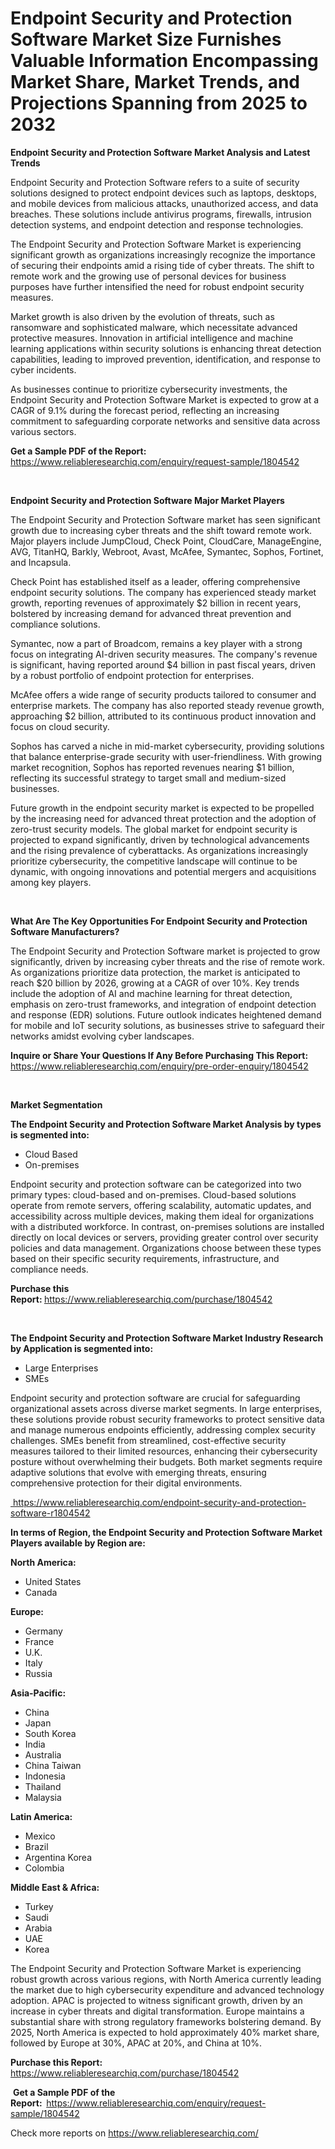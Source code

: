 <p><h1>Endpoint Security and Protection Software Market Size Furnishes Valuable Information Encompassing Market Share, Market Trends, and Projections Spanning from 2025 to 2032</h1></p><p><strong>Endpoint Security and Protection Software Market Analysis and Latest Trends</strong></p>
<p><p>Endpoint Security and Protection Software refers to a suite of security solutions designed to protect endpoint devices such as laptops, desktops, and mobile devices from malicious attacks, unauthorized access, and data breaches. These solutions include antivirus programs, firewalls, intrusion detection systems, and endpoint detection and response technologies. </p><p>The Endpoint Security and Protection Software Market is experiencing significant growth as organizations increasingly recognize the importance of securing their endpoints amid a rising tide of cyber threats. The shift to remote work and the growing use of personal devices for business purposes have further intensified the need for robust endpoint security measures. </p><p>Market growth is also driven by the evolution of threats, such as ransomware and sophisticated malware, which necessitate advanced protective measures. Innovation in artificial intelligence and machine learning applications within security solutions is enhancing threat detection capabilities, leading to improved prevention, identification, and response to cyber incidents.</p><p>As businesses continue to prioritize cybersecurity investments, the Endpoint Security and Protection Software Market is expected to grow at a CAGR of 9.1% during the forecast period, reflecting an increasing commitment to safeguarding corporate networks and sensitive data across various sectors.</p></p>
<p><strong>Get a Sample PDF of the Report:&nbsp;</strong> <a href="https://www.reliableresearchiq.com/enquiry/request-sample/1804542?utm_campaign=3174&utm_medium=2&utm_source=Github&utm_content=ia&utm_term=09032025&utm_id=endpoint-security-and-protection-software">https://www.reliableresearchiq.com/enquiry/request-sample/1804542</a></p>
<p>&nbsp;</p>
<p><strong>Endpoint Security and Protection Software Major Market Players</strong></p>
<p><p>The Endpoint Security and Protection Software market has seen significant growth due to increasing cyber threats and the shift toward remote work. Major players include JumpCloud, Check Point, CloudCare, ManageEngine, AVG, TitanHQ, Barkly, Webroot, Avast, McAfee, Symantec, Sophos, Fortinet, and Incapsula. </p><p>Check Point has established itself as a leader, offering comprehensive endpoint security solutions. The company has experienced steady market growth, reporting revenues of approximately $2 billion in recent years, bolstered by increasing demand for advanced threat prevention and compliance solutions. </p><p>Symantec, now a part of Broadcom, remains a key player with a strong focus on integrating AI-driven security measures. The company's revenue is significant, having reported around $4 billion in past fiscal years, driven by a robust portfolio of endpoint protection for enterprises.</p><p>McAfee offers a wide range of security products tailored to consumer and enterprise markets. The company has also reported steady revenue growth, approaching $2 billion, attributed to its continuous product innovation and focus on cloud security.</p><p>Sophos has carved a niche in mid-market cybersecurity, providing solutions that balance enterprise-grade security with user-friendliness. With growing market recognition, Sophos has reported revenues nearing $1 billion, reflecting its successful strategy to target small and medium-sized businesses.</p><p>Future growth in the endpoint security market is expected to be propelled by the increasing need for advanced threat protection and the adoption of zero-trust security models. The global market for endpoint security is projected to expand significantly, driven by technological advancements and the rising prevalence of cyberattacks. As organizations increasingly prioritize cybersecurity, the competitive landscape will continue to be dynamic, with ongoing innovations and potential mergers and acquisitions among key players.</p></p>
<p>&nbsp;</p>
<p><strong>What Are The Key Opportunities For Endpoint Security and Protection Software Manufacturers?</strong></p>
<p><p>The Endpoint Security and Protection Software market is projected to grow significantly, driven by increasing cyber threats and the rise of remote work. As organizations prioritize data protection, the market is anticipated to reach $20 billion by 2026, growing at a CAGR of over 10%. Key trends include the adoption of AI and machine learning for threat detection, emphasis on zero-trust frameworks, and integration of endpoint detection and response (EDR) solutions. Future outlook indicates heightened demand for mobile and IoT security solutions, as businesses strive to safeguard their networks amidst evolving cyber landscapes.</p></p>
<p><strong>Inquire or Share Your Questions If Any Before Purchasing This Report:</strong> <a href="https://www.reliableresearchiq.com/enquiry/pre-order-enquiry/1804542?utm_campaign=3174&utm_medium=2&utm_source=Github&utm_content=ia&utm_term=09032025&utm_id=endpoint-security-and-protection-software">https://www.reliableresearchiq.com/enquiry/pre-order-enquiry/1804542</a></p>
<p>&nbsp;</p>
<p><strong>Market Segmentation</strong></p>
<p><strong>The Endpoint Security and Protection Software Market Analysis by types is segmented into:</strong></p>
<p><ul><li>Cloud Based</li><li>On-premises</li></ul></p>
<p><p>Endpoint security and protection software can be categorized into two primary types: cloud-based and on-premises. Cloud-based solutions operate from remote servers, offering scalability, automatic updates, and accessibility across multiple devices, making them ideal for organizations with a distributed workforce. In contrast, on-premises solutions are installed directly on local devices or servers, providing greater control over security policies and data management. Organizations choose between these types based on their specific security requirements, infrastructure, and compliance needs.</p></p>
<p><strong>Purchase this Report:&nbsp;</strong><a href="https://www.reliableresearchiq.com/purchase/1804542?utm_campaign=3174&utm_medium=2&utm_source=Github&utm_content=ia&utm_term=09032025&utm_id=endpoint-security-and-protection-software">https://www.reliableresearchiq.com/purchase/1804542</a></p>
<p>&nbsp;</p>
<p><strong>The Endpoint Security and Protection Software Market Industry Research by Application is segmented into:</strong></p>
<p><ul><li>Large Enterprises</li><li>SMEs</li></ul></p>
<p><p>Endpoint security and protection software are crucial for safeguarding organizational assets across diverse market segments. In large enterprises, these solutions provide robust security frameworks to protect sensitive data and manage numerous endpoints efficiently, addressing complex security challenges. SMEs benefit from streamlined, cost-effective security measures tailored to their limited resources, enhancing their cybersecurity posture without overwhelming their budgets. Both market segments require adaptive solutions that evolve with emerging threats, ensuring comprehensive protection for their digital environments.</p></p>
<p><a href="https://www.reliableresearchiq.com/endpoint-security-and-protection-software-r1804542?utm_campaign=3174&utm_medium=2&utm_source=Github&utm_content=ia&utm_term=09032025&utm_id=endpoint-security-and-protection-software">&nbsp;https://www.reliableresearchiq.com/endpoint-security-and-protection-software-r1804542</a></p>
<p><strong>In terms of Region, the Endpoint Security and Protection Software Market Players available by Region are:</strong></p>
<p>
    <p> <strong> North America: </strong>
        <ul>
            <li>United States</li>
            <li>Canada</li>
        </ul>
        </p> 
    <p> <strong> Europe: </strong>
        <ul>
            <li>Germany</li>
            <li>France</li>
            <li>U.K.</li>
            <li>Italy</li>
            <li>Russia</li>
        </ul>
        </p> 
    <p> <strong> Asia-Pacific: </strong>
        <ul>
            <li>China</li>
            <li>Japan</li>
            <li>South Korea</li>
            <li>India</li>
            <li>Australia</li>
            <li>China Taiwan</li>
            <li>Indonesia</li>
            <li>Thailand</li>
            <li>Malaysia</li>
        </ul>
        </p> 
    <p> <strong> Latin America: </strong>
        <ul>
            <li>Mexico</li>
            <li>Brazil</li>
            <li>Argentina Korea</li>
            <li>Colombia</li>
        </ul>
        </p> 
    <p> <strong> Middle East & Africa: </strong>
        <ul>
            <li>Turkey</li>
            <li>Saudi</li>
            <li>Arabia</li>
            <li>UAE</li>
            <li>Korea</li>
        </ul>
    </p>
    </p>
<p><p>The Endpoint Security and Protection Software Market is experiencing robust growth across various regions, with North America currently leading the market due to high cybersecurity expenditure and advanced technology adoption. APAC is projected to witness significant growth, driven by an increase in cyber threats and digital transformation. Europe maintains a substantial share with strong regulatory frameworks bolstering demand. By 2025, North America is expected to hold approximately 40% market share, followed by Europe at 30%, APAC at 20%, and China at 10%.</p></p>
<p><strong>Purchase this Report: </strong><a href="https://www.reliableresearchiq.com/purchase/1804542?utm_campaign=3174&utm_medium=2&utm_source=Github&utm_content=ia&utm_term=09032025&utm_id=endpoint-security-and-protection-software">https://www.reliableresearchiq.com/purchase/1804542</a></p>
<p>&nbsp;<strong>Get a Sample PDF of the Report:&nbsp;&nbsp;</strong><a href="https://www.reliableresearchiq.com/enquiry/request-sample/1804542?utm_campaign=3174&utm_medium=2&utm_source=Github&utm_content=ia&utm_term=09032025&utm_id=endpoint-security-and-protection-software">https://www.reliableresearchiq.com/enquiry/request-sample/1804542</a></p>
<p><strong></strong></p>
<p>Check more reports on <a href="https://www.reliableresearchiq.com/?utm_campaign=3174&utm_medium=2&utm_source=Github&utm_content=ia&utm_term=09032025&utm_id=endpoint-security-and-protection-software">https://www.reliableresearchiq.com/</a></p>